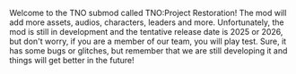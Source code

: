Welcome to the TNO submod called TNO:Project Restoration!
The mod will add more assets, audios, characters, leaders and more. Unfortunately, the mod is still in development and the tentative release date is 2025 or 2026, but don't worry, if you are a member of our team, you will play test. Sure, it has some bugs or glitches, but remember that we are still developing it and things will get better in the future!
